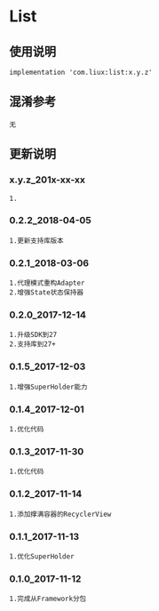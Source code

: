 List
===

使用说明
---
```
implementation 'com.liux:list:x.y.z'
```

混淆参考
---
```
无
```

更新说明
---
### x.y.z_201x-xx-xx
    1.

### 0.2.2_2018-04-05
    1.更新支持库版本

### 0.2.1_2018-03-06
    1.代理模式重构Adapter
    2.增强State状态保持器

### 0.2.0_2017-12-14
    1.升级SDK到27
    2.支持库到27+

### 0.1.5_2017-12-03
    1.增强SuperHolder能力

### 0.1.4_2017-12-01
    1.优化代码

### 0.1.3_2017-11-30
    1.优化代码

### 0.1.2_2017-11-14
    1.添加撑满容器的RecyclerView

### 0.1.1_2017-11-13
    1.优化SuperHolder

### 0.1.0_2017-11-12
    1.完成从Framework分包